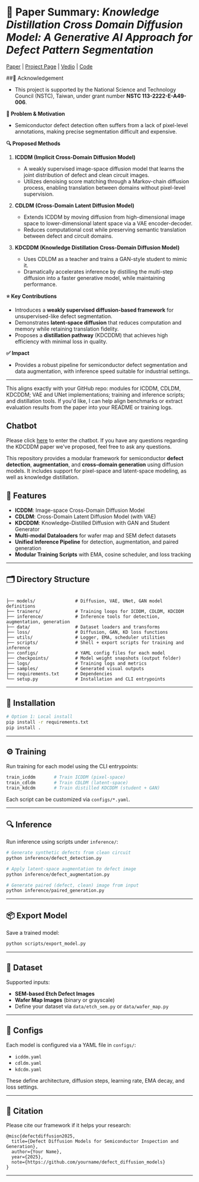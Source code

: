 # 📄 Paper Summary: *Knowledge Distillation Cross Domain Diffusion Model: A Generative AI Approach for Defect Pattern Segmentation*

[Paper](https://ieeexplore.ieee.org/document/10702557) | [Project Page]() | [Vedio]() | [Code]()

##🙏 Acknowledgement

* This project is supported by the National Science and Technology Council (NSTC), Taiwan, under grant number **NSTC 113-2222-E-A49-006**.

**🎯 Problem & Motivation**

* Semiconductor defect detection often suffers from a lack of pixel-level annotations, making precise segmentation difficult and expensive.

**🔍 Proposed Methods**

1. **ICDDM (Implicit Cross-Domain Diffusion Model)**

   * A weakly supervised image-space diffusion model that learns the joint distribution of defect and clean circuit images.
   * Utilizes denoising score matching through a Markov-chain diffusion process, enabling translation between domains without pixel-level supervision.

2. **CDLDM (Cross-Domain Latent Diffusion Model)**

   * Extends ICDDM by moving diffusion from high-dimensional image space to lower-dimensional latent space via a VAE encoder-decoder.
   * Reduces computational cost while preserving semantic translation between defect and circuit domains.

3. **KDCDDM (Knowledge Distillation Cross-Domain Diffusion Model)**

   * Uses CDLDM as a teacher and trains a GAN-style student to mimic it.
   * Dramatically accelerates inference by distilling the multi-step diffusion into a faster generative model, while maintaining performance.

**⭐ Key Contributions**

* Introduces a **weakly supervised diffusion-based framework** for unsupervised-like defect segmentation.
* Demonstrates **latent-space diffusion** that reduces computation and memory while retaining translation fidelity.
* Proposes a **distillation pathway** (KDCDDM) that achieves high efficiency with minimal loss in quality.

**✅ Impact**

* Provides a robust pipeline for semiconductor defect segmentation and data augmentation, with inference speed suitable for industrial settings.

---

This aligns exactly with your GitHub repo: modules for ICDDM, CDLDM, KDCDDM; VAE and UNet implementations; training and inference scripts; and distillation tools. If you'd like, I can help align benchmarks or extract evaluation results from the paper into your README or training logs.






## Chatbot
Please click [here](https://kdcddm-chatbot.vercel.app/) to enter the chatbot. If you have any questions regarding the KDCDDM paper we've proposed, feel free to ask any questions.

This repository provides a modular framework for semiconductor **defect detection**, **augmentation**, and **cross-domain generation** using diffusion models. It includes support for pixel-space and latent-space modeling, as well as knowledge distillation.

## 🔧 Features

- **ICDDM**: Image-space Cross-Domain Diffusion Model
- **CDLDM**: Cross-Domain Latent Diffusion Model (with VAE)
- **KDCDDM**: Knowledge-Distilled Diffusion with GAN and Student Generator
- **Multi-modal Dataloaders** for wafer map and SEM defect datasets
- **Unified Inference Pipeline** for detection, augmentation, and paired generation
- **Modular Training Scripts** with EMA, cosine scheduler, and loss tracking

---

## 🗂 Directory Structure

```

├── models/               # Diffusion, VAE, UNet, GAN model definitions
├── trainers/             # Training loops for ICDDM, CDLDM, KDCDDM
├── inference/            # Inference tools for detection, augmentation, generation
├── data/                 # Dataset loaders and transforms
├── loss/                 # Diffusion, GAN, KD loss functions
├── utils/                # Logger, EMA, scheduler utilities
├── scripts/              # Shell + export scripts for training and inference
├── configs/              # YAML config files for each model
├── checkpoints/          # Model weight snapshots (output folder)
├── logs/                 # Training logs and metrics
├── samples/              # Generated visual outputs
├── requirements.txt      # Dependencies
└── setup.py              # Installation and CLI entrypoints

````

---

## 🚀 Installation

```bash
# Option 1: Local install
pip install -r requirements.txt
pip install .
````

---

## ⚙️ Training

Run training for each model using the CLI entrypoints:

```bash
train_icddm       # Train ICDDM (pixel-space)
train_cdldm       # Train CDLDM (latent-space)
train_kdcdm       # Train distilled KDCDDM (student + GAN)
```

Each script can be customized via `configs/*.yaml`.

---

## 🔍 Inference

Run inference using scripts under `inference/`:

```bash
# Generate synthetic defects from clean circuit
python inference/defect_detection.py

# Apply latent-space augmentation to defect image
python inference/defect_augmentation.py

# Generate paired (defect, clean) image from input
python inference/paired_generation.py
```

---

## 📦 Export Model

Save a trained model:

```bash
python scripts/export_model.py
```

---

## 🧪 Dataset

Supported inputs:

* **SEM-based Etch Defect Images**
* **Wafer Map Images** (binary or grayscale)
* Define your dataset via `data/etch_sem.py` or `data/wafer_map.py`

---

## 🧰 Configs

Each model is configured via a YAML file in `configs/`:

* `icddm.yaml`
* `cdldm.yaml`
* `kdcdm.yaml`

These define architecture, diffusion steps, learning rate, EMA decay, and loss settings.

---

## 🧠 Citation

Please cite our framework if it helps your research:

```
@misc{defectdiffusion2025,
  title={Defect Diffusion Models for Semiconductor Inspection and Generation},
  author={Your Name},
  year={2025},
  note={https://github.com/yourname/defect_diffusion_models}
}
```

---
